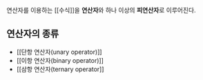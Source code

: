 연산자를 이용하는 [[수식]]을 **연산자**와 하나 이상의 **피연산자**로 이루어진다.

## 연산자의 종류 ##

- [[단항 연산자(unary operator)]]
- [[이항 연산자(binary operator)]]
- [[삼항 연산자(ternary operator]]

